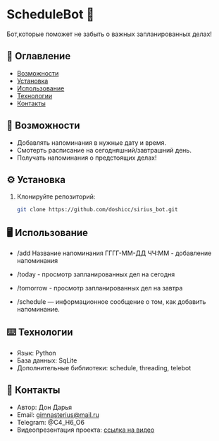 # ScheduleBot 🚀

Бот,которые поможет не забыть о важных запланированных делах!

## 📌 Оглавление
- [Возможности](#-возможности)
- [Установка](#-установка)
- [Использование](#-использование)
- [Технологии](#-технологии)
- [Контакты](#-контакты)

## 🌟 Возможности
- Добавлять напоминания в нужные дату и время.
- Смотерть расписание на сегодняшний/завтрашний день.
- Получать напоминания о предстоящих делах!

## ⚙️ Установка
1. Клонируйте репозиторий:
   ```bash
   git clone https://github.com/doshicc/sirius_bot.git

## 🖥️ Использование
- /add Название напоминания ГГГГ-ММ-ДД ЧЧ:ММ - добавление напоминания

- /today - просмотр запланированных дел на сегодня 

- /tomorrow - просмотр запланированных дел на завтра

- /schedule — информационное сообщение о том, как добавить напоминание.

## ⌨️ Технологии 
- Язык: Python
- База данных: SqLite
- Дополнительные библиотеки: schedule, threading, telebot

## 📱 Контакты
- Автор: Дон Дарья
- Email: gimnasterius@mail.ru
- Telegram: @C4_H6_O6
- Видеопрезентация проекта: [ссылка на видео](https://cloud.mail.ru/public/W7Fq/749ge3K6M)